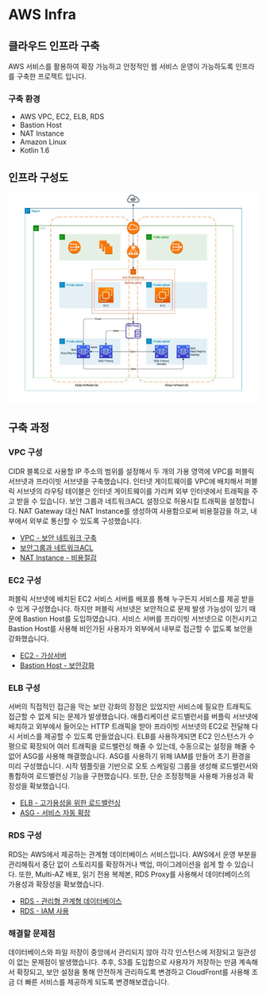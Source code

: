 # AWS Infra

## 클라우드 인프라 구축
AWS 서비스를 활용하여 확장 가능하고 안정적인 웹 서비스 운영이 가능하도록 인프라를 구축한 프로젝트 입니다.

### 구축 환경
- AWS VPC, EC2, ELB, RDS
- Bastion Host
- NAT Instance
- Amazon Linux
- Kotlin 1.6

## 인프라 구성도
![구성도](./img/구성도.png)

## 구축 과정

### VPC 구성

CIDR 블록으로 사용할 IP 주소의 범위를 설정해서 두 개의 가용 영역에 VPC를 퍼블릭 서브넷과 프라이빗 서브넷을 구축했습니다. 인터넷 게이트웨이를 VPC에 배치해서 퍼블릭 서브넷의 라우팅 테이블은 인터넷 게이트웨이를 가리켜 외부 인터넷에서 트래픽을 주고 받을 수 있습니다. 보안 그룹과 네트워크ACL 설정으로 허용시킬 트래픽을 설정합니다. NAT Gateway 대신 NAT Instance를 생성하여 사용함으로써 비용절감을 하고, 내부에서 외부로 통신할 수 있도록 구성했습니다. 

- [VPC - 보안 네트워크 구축](./서버-구축/AWS_VPC/VPC%20보안%20네트워크%20구축.md)
- [보안그룹과 네트워크ACL](./서버-구축/AWS_VPC/보안%20그룹과%20네트워크ACL.md)
- [NAT Instance - 비용절감](./서버-구축/AWS_VPC/NAT%20Instance%20-%20비용절감.md)


### EC2 구성

퍼블릭 서브넷에 배치된 EC2 서비스 서버를 배포를 통해 누구든지 서비스를 제공 받을 수 있게 구성했습니다. 하지만 퍼블릭 서브넷은 보안적으로 문제 발생 가능성이 있기 때문에 Bastion Host를 도입하였습니다. 서비스 서버를 프라이빗 서브넷으로 이전시키고 Bastion Host를 사용해 비인가된 사용자가 외부에서 내부로 접근할 수 없도록 보안을 강화했습니다.

- [EC2 - 가상서버](./서버-구축/AWS_EC2/EC2%20-%20가상서버.md)
- [Bastion Host - 보안강화](./서버-구축/AWS_EC2/Bastion%20Host%20-%20보안강화.md)

### ELB 구성

서버의 직접적인 접근을 막는 보안 강화의 장점은 있었지만 서비스에 필요한 트래픽도 접근할 수 없게 되는 문제가 발생했습니다. 애플리케이션 로드밸런서를 버플릭 서브넷에 배치하고 외부에서 들어오는 HTTP 트래픽을 받아 프라이빗 서브넷의 EC2로 전달해 다시 서비스를 제공할 수 있도록 만들었습니다. ELB를 사용하게되면 EC2 인스턴스가 수평으로 확장되어 여러 트래픽을 로드밸런싱 해줄 수 있는데, 수동으로는 설정을 해줄 수 없어 ASG를 사용해 해결했습니다. ASG를 사용하기 위해 IAM를 만들어 초기 환경을 미리 구성했습니다. 시작 템플릿을 기반으로 오토 스케일링 그룹을 생성해 로드밸런서와 통합하여 로드밸런싱 기능을 구현했습니다. 또한, 단순 조정정책을 사용해 가용성과 확장성을 확보했습니다.

- [ELB - 고가용성을 위한 로드밸런싱](./서버-구축/AWS_ELB/Elastic%20Load%20Balancer%20-%20고가용성을%20위한%20로드밸런싱.md)
- [ASG - 서비스 자동 확장](./서버-구축/AWS_ELB/Auto%20Scaling%20Group%20-%20서비스%20자동%20확장.md)

### RDS 구성

RDS는 AWS에서 제공하는 관계형 데이터베이스 서비스입니다. AWS에서 운영 부분을 관리해줘서 중단 없이 스토리지를 확장하거나 백업, 마이그레이션을 쉽게 할 수 있습니다. 또한, Multi-AZ 배포, 읽기 전용 복제본, RDS Proxy를 사용해서 데이터베이스의 가용성과 확장성을 확보했습니다.

- [RDS - 관리형 관계형 데이터베이스](./서버-구축/AWS_RDS/RDS%20-%20관리형%20관계형%20데이터베이스.md)
- [RDS - IAM 사용](./서버-구축/AWS_RDS/RDS%20-%20IAM%20사용.md)


### 해결할 문제점

데이터베이스와 파일 저장이 중앙에서 관리되지 않아 각각 인스턴스에 저장되고 일관성이 없는 문제점이 발생했습니다. 추후, S3를 도입함으로 사용자가 저장하는 만큼 계속해서 확장되고, 보안 설정을 통해 안전하게 관리하도록 변경하고 CloudFront를 사용해 조금 더 빠른 서비스를 제공하게 되도록 변경해보겠습니다.